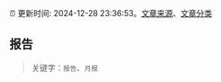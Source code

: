 :alarm_clock: 更新时间: 2024-12-28 23:36:53。[文章来源](/README.md)、[文章分类](/TAGS.md)

## 报告


> 关键字：`报告`、`月报`



